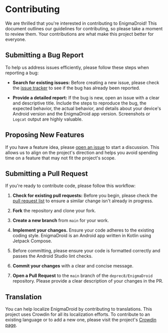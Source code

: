 # Contributing

We are thrilled that you're interested in contributing to EnigmaDroid! This document outlines our guidelines for contributing, so please take a moment to review them. Your contributions are what make this project better for everyone.

## Submitting a Bug Report

To help us address issues efficiently, please follow these steps when reporting a bug:

* **Search for existing issues:** Before creating a new issue, please check the [issue tracker](https://github.com/deprec8/EnigmaDroid/issues) to see if the bug has already been reported.

* **Provide a detailed report:** If the bug is new, open an issue with a clear and descriptive title. Include the steps to reproduce the bug, the expected behavior, the actual behavior, and details about your device's Android version and the EnigmaDroid app version. Screenshots or `Logcat` output are highly valuable.

## Proposing New Features

If you have a feature idea, please [open an issue](https://github.com/deprec8/EnigmaDroid/issues) to start a discussion. This allows us to align on the project's direction and helps you avoid spending time on a feature that may not fit the project's scope.

## Submitting a Pull Request

If you're ready to contribute code, please follow this workflow:

1. **Check for existing pull requests:** Before you begin, please check the [pull request list](https://github.com/deprec8/EnigmaDroid/pulls) to ensure a similar change isn't already in progress.

2. **Fork** the repository and clone your fork.

3. **Create a new branch** from `main` for your work.

4. **Implement your changes.** Ensure your code adheres to the existing coding style. EnigmaDroid is an Android app written in Kotlin using Jetpack Compose.

5. Before committing, please ensure your code is formatted correctly and passes the Android Studio lint checks.

6. **Commit your changes** with a clear and concise message.

7. **Open a Pull Request** to the `main` branch of the `deprec8/EnigmaDroid` repository. Please provide a clear description of your changes in the PR.

## Translation

You can help localize EnigmaDroid by contributing to translations. This project uses Crowdin for all its localization efforts. To contribute to an existing language or to add a new one, please visit the project's [Crowdin page](https://crowdin.com/project/enigmadroid).
